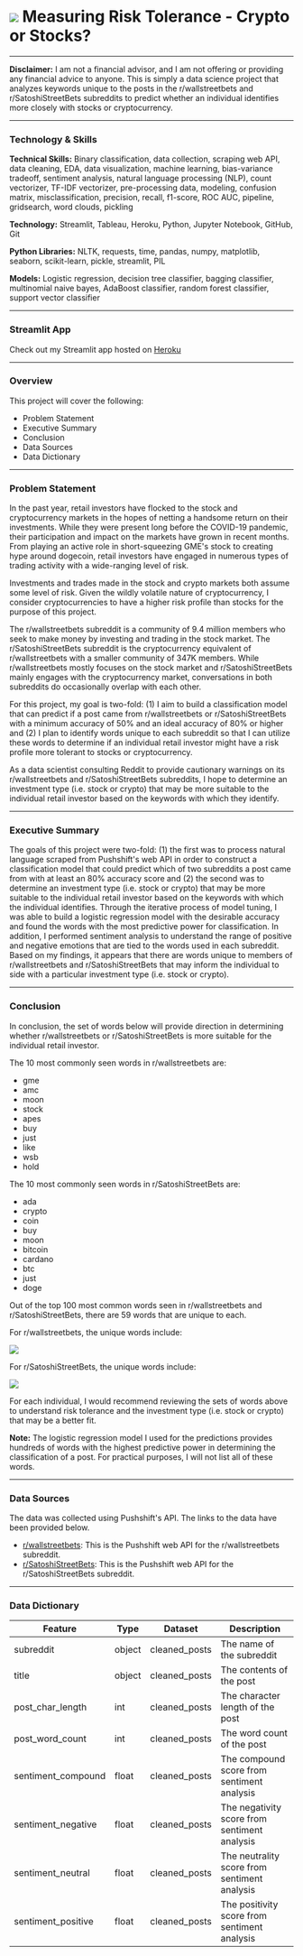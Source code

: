 # ![](https://ga-dash.s3.amazonaws.com/production/assets/logo-9f88ae6c9c3871690e33280fcf557f33.png) Measuring Risk Tolerance - Crypto or Stocks?

---

**Disclaimer:** I am not a financial advisor, and I am not offering or providing any financial advice to anyone. This is simply a data science project that analyzes keywords unique to the posts in the r/wallstreetbets and r/SatoshiStreetBets subreddits to predict whether an individual identifies more closely with stocks or cryptocurrency.

---

### Technology & Skills
**Technical Skills:** Binary classification, data collection, scraping web API, data cleaning, EDA, data visualization, machine learning, bias-variance tradeoff, sentiment analysis, natural language processing (NLP), count vectorizer, TF-IDF vectorizer, pre-processing data, modeling, confusion matrix, misclassification, precision, recall, f1-score, ROC AUC, pipeline, gridsearch, word clouds, pickling

**Technology:** Streamlit, Tableau, Heroku, Python, Jupyter Notebook, GitHub, Git

**Python Libraries:** NLTK, requests, time, pandas, numpy, matplotlib, seaborn, scikit-learn, pickle, streamlit, PIL

**Models:** Logistic regression, decision tree classifier, bagging classifier, multinomial naive bayes, AdaBoost classifier, random forest classifier, support vector classifier

---

### Streamlit App
Check out my Streamlit app hosted on [Heroku](https://risk-tolerance.herokuapp.com/)

---

### Overview

This project will cover the following:
- Problem Statement
- Executive Summary
- Conclusion
- Data Sources
- Data Dictionary

---

### Problem Statement

In the past year, retail investors have flocked to the stock and cryptocurrency markets in the hopes of netting a handsome return on their investments. While they were present long before the COVID-19 pandemic, their participation and impact on the markets have grown in recent months. From playing an active role in short-squeezing GME's stock to creating hype around dogecoin, retail investors have engaged in numerous types of trading activity with a wide-ranging level of risk.

Investments and trades made in the stock and crypto markets both assume some level of risk. Given the wildly volatile nature of cryptocurrency, I consider cryptocurrencies to have a higher risk profile than stocks for the purpose of this project.

The r/wallstreetbets subreddit is a community of 9.4 million members who seek to make money by investing and trading in the stock market. The r/SatoshiStreetBets subreddit is the cryptocurrency equivalent of r/wallstreetbets with a smaller community of 347K members. While r/wallstreetbets mostly focuses on the stock market and r/SatoshiStreetBets mainly engages with the cryptocurrency market, conversations in both subreddits do occasionally overlap with each other.

For this project, my goal is two-fold: (1) I aim to build a classification model that can predict if a post came from r/wallstreetbets or r/SatoshiStreetBets with a minimum accuracy of 50% and an ideal accuracy of 80% or higher and (2) I plan to identify words unique to each subreddit so that I can utilize these words to determine if an individual retail investor might have a risk profile more tolerant to stocks or cryptocurrency.

As a data scientist consulting Reddit to provide cautionary warnings on its r/wallstreetbets and r/SatoshiStreetBets subreddits, I hope to determine an investment type (i.e. stock or crypto) that may be more suitable to the individual retail investor based on the keywords with which they identify.

---

### Executive Summary

The goals of this project were two-fold: (1) the first was to process natural language scraped from Pushshift's web API in order to construct a classification model that could predict which of two subreddits a post came from with at least an 80% accuracy score and (2) the second was to determine an investment type (i.e. stock or crypto) that may be more suitable to the individual retail investor based on the keywords with which the individual identifies. Through the iterative process of model tuning, I was able to build a logistic regression model with the desirable accuracy and found the words with the most predictive power for classification. In addition, I performed sentiment analysis to understand the range of positive and negative emotions that are tied to the words used in each subreddit. Based on my findings, it appears that there are words unique to members of r/wallstreetbets and r/SatoshiStreetBets that may inform the individual to side with a particular investment type (i.e. stock or crypto).

---

### Conclusion

In conclusion, the set of words below will provide direction in determining whether r/wallstreetbets or r/SatoshiStreetBets is more suitable for the individual retail investor.

The 10 most commonly seen words in r/wallstreetbets are:
- gme
- amc
- moon
- stock
- apes
- buy
- just
- like
- wsb
- hold

The 10 most commonly seen words in r/SatoshiStreetBets are:
- ada
- crypto
- coin
- buy
- moon
- bitcoin
- cardano
- btc
- just
- doge

Out of the top 100 most common words seen in r/wallstreetbets and r/SatoshiStreetBets, there are 59 words that are unique to each.

For r/wallstreetbets, the unique words include:

![](https://github.com/choiseun/risk-tolerance/blob/master/images/wsb_word_cloud.png)

For r/SatoshiStreetBets, the unique words include:

![](https://github.com/choiseun/risk-tolerance/blob/master/images/ssb_word_cloud.png)

For each individual, I would recommend reviewing the sets of words above to understand risk tolerance and the investment type (i.e. stock or crypto) that may be a better fit.

**Note:** The logistic regression model I used for the predictions provides hundreds of words with the highest predictive power in determining the classification of a post. For practical purposes, I will not list all of these words.

---

### Data Sources

The data was collected using Pushshift's API. The links to the data have been provided below.

- [r/wallstreetbets](https://api.pushshift.io/reddit/search/submission?subreddit=wallstreetbets): This is the Pushshift web API for the r/wallstreetbets subreddit.
- [r/SatoshiStreetBets](https://api.pushshift.io/reddit/search/submission?subreddit=SatoshiStreetBets): This is the Pushshift web API for the r/SatoshiStreetBets subreddit.

---

### Data Dictionary

|Feature|Type|Dataset|Description|
|---|---|---|---|
|subreddit|object|cleaned_posts|The name of the subreddit|
|title|object|cleaned_posts|The contents of the post|
|post_char_length|int|cleaned_posts|The character length of the post|
|post_word_count|int|cleaned_posts|The word count of the post|
|sentiment_compound|float|cleaned_posts|The compound score from sentiment analysis|
|sentiment_negative|float|cleaned_posts|The negativity score from sentiment analysis|
|sentiment_neutral|float|cleaned_posts|The neutrality score from sentiment analysis|
|sentiment_positive|float|cleaned_posts|The positivity score from sentiment analysis|
